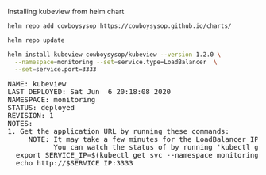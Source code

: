 
Installing kubeview from helm chart
```bash
helm repo add cowboysysop https://cowboysysop.github.io/charts/

helm repo update

helm install kubeview cowboysysop/kubeview --version 1.2.0 \
  --namespace=monitoring --set=service.type=LoadBalancer  \
  --set=service.port=3333
```

<pre>
NAME: kubeview
LAST DEPLOYED: Sat Jun  6 20:18:08 2020
NAMESPACE: monitoring
STATUS: deployed
REVISION: 1
NOTES:
1. Get the application URL by running these commands:
     NOTE: It may take a few minutes for the LoadBalancer IP to be available.
           You can watch the status of by running 'kubectl get --namespace monitoring svc -w kubeview'
  export SERVICE_IP=$(kubectl get svc --namespace monitoring kubeview --template "{{ range (index .status.loadBalancer.ingress 0) }}{{.}}{{ end }}")
  echo http://$SERVICE_IP:3333
</pre>  

